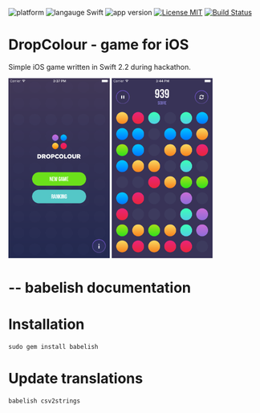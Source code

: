 ![platform](https://img.shields.io/badge/platform-iOS-brightgreen.svg)
![langauge Swift](https://img.shields.io/badge/language-Swift%202.2-brightgreen.svg)
![app version](https://img.shields.io/badge/version-1.0.3-brightgreen.svg)
[![License MIT](https://img.shields.io/badge/license-MIT-brightgreen.svg)](LICENSE)
[![Build Status](https://travis-ci.com/elpassion/el-color-game-ios.svg?token=nu9zU1tfHq8GJSir3pVq&branch=master)](https://travis-ci.com/elpassion/el-color-game-ios)

# DropColour - game for iOS

Simple iOS game written in Swift 2.2 during hackathon.

<img src = "Images/start.png" width = "40%" height = "40%"/>
<img src="Images/game.png" width = "40%" height = "40%"/>

--
babelish documentation
================
# Installation
```
sudo gem install babelish
```
# Update translations
```
babelish csv2strings
```
